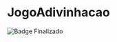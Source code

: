 # JogoAdivinhacao

![Badge Finalizado](http://img.shields.io/static/v1?label=STATUS&message=%20FINALIZADO&color=GREEN&style=for-the-badge)
